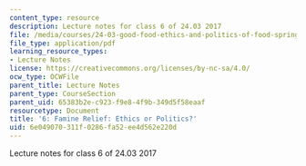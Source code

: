 ```yaml
---
content_type: resource
description: Lecture notes for class 6 of 24.03 2017
file: /media/courses/24-03-good-food-ethics-and-politics-of-food-spring-2017/6e049070311f0286fa52ee4d562e220d_MIT24_03S17_lec06.pdf
file_type: application/pdf
learning_resource_types:
- Lecture Notes
license: https://creativecommons.org/licenses/by-nc-sa/4.0/
ocw_type: OCWFile
parent_title: Lecture Notes
parent_type: CourseSection
parent_uid: 65383b2e-c923-f9e8-4f9b-349d5f58eaaf
resourcetype: Document
title: '6: Famine Relief: Ethics or Politics?'
uid: 6e049070-311f-0286-fa52-ee4d562e220d
---
```

Lecture notes for class 6 of 24.03 2017